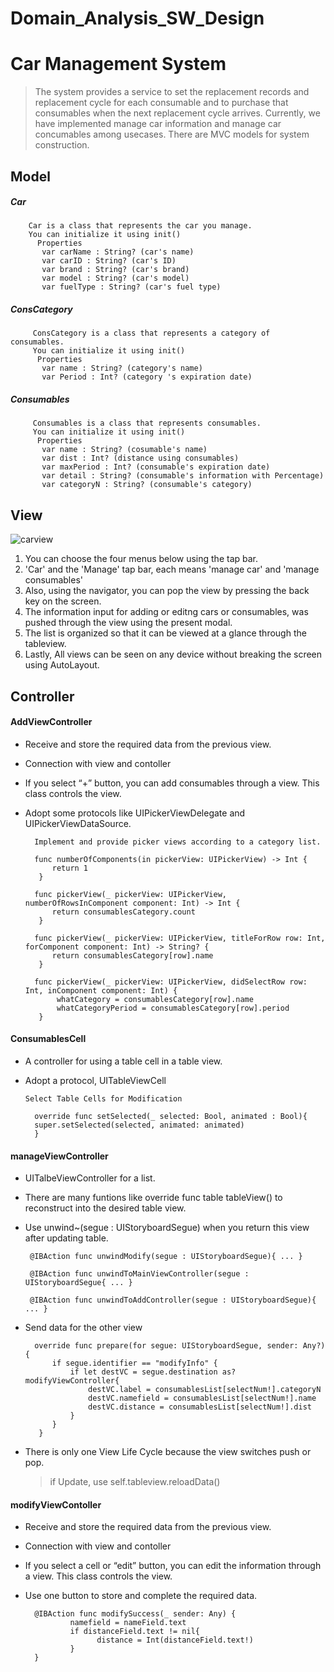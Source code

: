 # Domain_Analysis_SW_Design
# Car Management System 
>
> The system provides a service to set the replacement records and replacement cycle for each consumable and to purchase that consumables when the next replacement cycle arrives. 
    Currently, we have implemented manage car information and manage car concumables among usecases.
   There are MVC models for system construction.
>
## Model
##### Car
        Car is a class that represents the car you manage.
        You can initialize it using init()
          Properties   
           var carName : String? (car's name)
           var carID : String? (car's ID)
           var brand : String? (car's brand)
           var model : String? (car's model)
           var fuelType : String? (car's fuel type)
           
##### ConsCategory
         ConsCategory is a class that represents a category of consumables.
         You can initialize it using init()
          Properties   
           var name : String? (category's name)
           var Period : Int? (category 's expiration date)
           
##### Consumables
         Consumables is a class that represents consumables.
         You can initialize it using init()
          Properties
           var name : String? (cosumable's name)
           var dist : Int? (distance using consumables)
           var maxPeriod : Int? (consumable's expiration date)
           var detail : String? (consumable's information with Percentage)
           var categoryN : String? (consumable's category)
## View
![carview](https://user-images.githubusercontent.com/70695311/101279016-8d800700-3802-11eb-9cf7-c3a34661547e.PNG)
>   
1. You can choose the four menus below using the tap bar.
2. 'Car' and the 'Manage' tap bar, each means 'manage car' and 'manage consumables'
3. Also, using the navigator, you can pop the view by pressing the back key on the screen.
4. The information input for adding or editng cars or consumables, was pushed through the view using the present modal.
5. The list is organized so that it can be viewed at a glance through the tableview. 
6. Lastly, All views can be seen on any device without breaking the screen using AutoLayout.
>
## Controller 

#### AddViewController

- Receive and store the required data from the previous view.
- Connection with view and contoller      
- If you select “+” button, you can add consumables through a view. This class controls the view. 
- Adopt some protocols like UIPickerViewDelegate and UIPickerViewDataSource.
             
        Implement and provide picker views according to a category list.
      
        func numberOfComponents(in pickerView: UIPickerView) -> Int {
            return 1
         }
    
        func pickerView(_ pickerView: UIPickerView, numberOfRowsInComponent component: Int) -> Int { 
            return consumablesCategory.count
         }
    
        func pickerView(_ pickerView: UIPickerView, titleForRow row: Int, forComponent component: Int) -> String? {
            return consumablesCategory[row].name
         }
             
        func pickerView(_ pickerView: UIPickerView, didSelectRow row: Int, inComponent component: Int) {
             whatCategory = consumablesCategory[row].name
             whatCategoryPeriod = consumablesCategory[row].period
         }
 
#### ConsumablesCell
    
- A controller for using a table cell in a table view.
- Adopt a protocol, UITableViewCell
      
      Select Table Cells for Modification
       
        override func setSelected(_ selected: Bool, animated : Bool){
        super.setSelected(selected, animated: animated)
        }
        
#### manageViewController

- UITalbeViewController for a list.
- There are many funtions like override func table tableView() to reconstruct into the desired table view.
- Use unwind~(segue : UIStoryboardSegue) when you return this view after updating table.
        
       @IBAction func unwindModify(segue : UIStoryboardSegue){ ... }
     
       @IBAction func unwindToMainViewController(segue : UIStoryboardSegue{ ... }
        
       @IBAction func unwindToAddController(segue : UIStoryboardSegue){ ... }
 
- Send data for the other view 
      
        override func prepare(for segue: UIStoryboardSegue, sender: Any?) {
            if segue.identifier == "modifyInfo" {
                if let destVC = segue.destination as? modifyViewController{
                    destVC.label = consumablesList[selectNum!].categoryN
                    destVC.namefield = consumablesList[selectNum!].name
                    destVC.distance = consumablesList[selectNum!].dist
                }
            }
         }
         
 - There is only one View Life Cycle because the view switches push or pop.
    > if Update, use self.tableview.reloadData()
    
#### modifyViewContoller

- Receive and store the required data from the previous view.
- Connection with view and contoller      
- If you select a cell or “edit” button, you can edit the information through a view. This class controls the view. 
- Use one button to store and complete the required data.
     
        @IBAction func modifySuccess(_ sender: Any) {
                namefield = nameField.text
                if distanceField.text != nil{
                      distance = Int(distanceField.text!)
                }
        }
